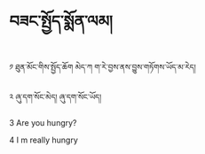 # བཟང་སྤྱོད་སྨོན་ལམ།

༡  ཐུན་མོང་གིས་སྤྱོད་ཆོག མེད་ཀ ག་རེ་བྱས་ནས་བྱུས་གཏོགས་ཡོད་མ་རེད། 

༢  ཞུ་དག་སོང་མེད། ཞུ་དག་སོང་ཡོད། 

3 Are you hungry?

4 I m really hungry

